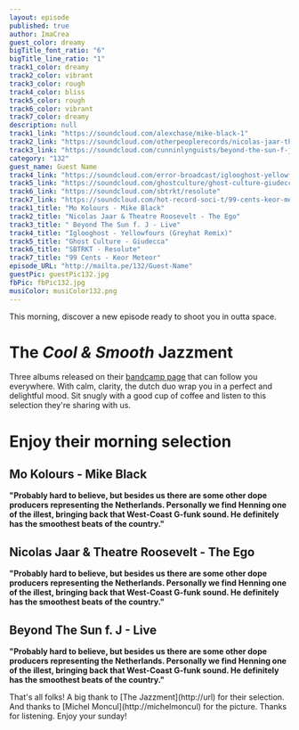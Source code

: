 ```yaml
---
layout: episode
published: true
author: ImaCrea
guest_color: dreamy
bigTitle_font_ratio: "6"
bigTitle_line_ratio: "1"
track1_color: dreamy
track2_color: vibrant
track3_color: rough
track4_color: bliss
track5_color: rough
track6_color: vibrant
track7_color: dreamy
description: null
track1_link: "https://soundcloud.com/alexchase/mike-black-1"
track2_link: "https://soundcloud.com/otherpeoplerecords/nicolas-jaar-theatre-roosevelt"
track3_link: "https://soundcloud.com/cunninlynguists/beyond-the-sun-f-j-live"
category: "132"
guest_name: Guest Name
track4_link: "https://soundcloud.com/error-broadcast/iglooghost-yellowfours-greyhat"
track5_link: "https://soundcloud.com/ghostculture/ghost-culture-giudecca"
track6_link: "https://soundcloud.com/sbtrkt/resolute"
track7_link: "https://soundcloud.com/hot-record-soci-t/99-cents-keor-meteor?in=hot-record-soci-t/sets/99-cents-o-keor-meteor"
track1_title: "Mo Kolours - Mike Black"
track2_title: "Nicolas Jaar & Theatre Roosevelt - The Ego"
track3_title: " Beyond The Sun f. J - Live"
track4_title: "Iglooghost - Yellowfours (Greyhat Remix)"
track5_title: "Ghost Culture - Giudecca"
track6_title: "SBTRKT - Resolute"
track7_title: "99 Cents - Keor Meteor"
episode_URL: "http://mailta.pe/132/Guest-Name"
guestPic: guestPic132.jpg
fbPic: fbPic132.jpg
musiColor: musiColor132.png
---
```


<p id="introduction">
This morning, discover a new episode ready to shoot you in outta space. 
</p>

# The _Cool & Smooth_ Jazzment
Three albums released on their [bandcamp page](http://url "check their bandcamp folks !") that can follow you everywhere. With calm, clarity, the dutch duo wrap you in a perfect and delightful mood. Sit snugly with a good cup of coffee and listen to this selection they're sharing with us.

# Enjoy their morning selection

## Mo Kolours - Mike Black
**"**Probably hard to believe, but besides us there are some other dope producers representing the Netherlands. Personally we find Henning one of the illest, bringing back that West-Coast G-funk sound. He definitely has the smoothest beats of the country.**"**

## Nicolas Jaar & Theatre Roosevelt - The Ego
**"**Probably hard to believe, but besides us there are some other dope producers representing the Netherlands. Personally we find Henning one of the illest, bringing back that West-Coast G-funk sound. He definitely has the smoothest beats of the country.**"**

## Beyond The Sun f. J - Live
**"**Probably hard to believe, but besides us there are some other dope producers representing the Netherlands. Personally we find Henning one of the illest, bringing back that West-Coast G-funk sound. He definitely has the smoothest beats of the country.**"**

<p id="outroduction">
That's all folks! A big thank to [The Jazzment](http://url) for their selection. And thanks to [Michel Moncul](http://michelmoncul) for the picture. Thanks for listening. Enjoy your sunday!
</p>